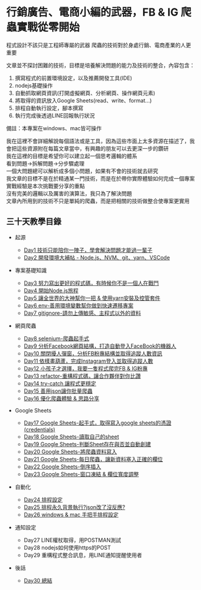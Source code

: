 # 行銷廣告、電商小編的武器，FB & IG 爬蟲實戰從零開始

程式設計不該只是工程師專屬的武器
爬蟲的技術對於身處行銷、電商產業的人更重要

文章並不探討困難的技術，目標是培養解決問題的能力及技術的整合，內容包含：
1. 撰寫程式的前置環境設定，以及推薦開發工具(IDE)
2. nodejs基礎操作
3. 自動抓取網頁資訊(打開虛擬網頁、分析網頁、操作網頁元素)
4. 將取得的資訊放入Google Sheets(read、write、format...)
5. 排程自動執行設定，腳本撰寫
6. 執行完成後透過LINE回報執行狀況

備註：本專案在windows、mac皆可操作

我在這裡不會詳細解說每個語法或是工具，因為這些市面上太多資源在描述了，我會把這些資源附在每篇文章當中，有興趣的朋友可以去更深一步的鑽研  
我在這裡的目標是希望你可以建立起一個思考邏輯的體系  
看到問題->拆解問題->分步驟處理  
一個大問題總可以解析成多個小問題，如果有不會的技術就去研究  
我文章的目標不是在於精通某一門技術，而是在於帶你實際體驗如何完成一個專案  
實戰經驗是本次挑戰要分享的重點  
沒有完美的邏輯以及厲害的演算法，我只為了解決問題  
文章內所用到的技術不只是單純的爬蟲，而是把相關的技術做整合使專案更實用  

## 三十天教學目錄

* 起源
    * [Day1 技術只能陪你一陣子，學會解決問題才能過一輩子](/day1/README.md)
    * [Day2 開發環境大補帖 - Node.js、NVM、git、yarn、VSCode](/day2/README.md)

* 專案基礎知識
    * [Day3 努力寫出更好的程式碼，有時候你不是一個人在戰鬥](/day3/README.md)
    * [Day4 開始Node.js旅程](/day4/README.md)
    * [Day5 讓全世界的大神幫你一把 & 使用yarn安裝及控管套件](/day5/README.md)
    * [Day6 env-善用環境變數幫你做到快速遷移專案](/day6/README.md)
    * [Day7 gitignore-請勿上傳敏感、主程式以外的資料](/day7/README.md)

* 網頁爬蟲
    * [Day8 selenium-爬蟲起手式](/day8/README.md)
    * [Day9 分析Facebook網頁結構，打造自動登入FaceBook的機器人](/day9/README.md)
    * [Day10 關閉擾人彈窗，分析FB粉專結構並取得追蹤人數資訊](/day10/README.md)
    * [Day11 依樣畫葫蘆，完成Instagram登入並取得追蹤人數](/day11/README.md)
    * [Day12 小孩子才選擇，我要一隻程式爬完FB & IG粉專](/day12/README.md)
    * [Day13 refactor-重構程式碼，讓合作夥伴對你比讚](/day13/README.md)
    * [Day14 try-catch 讓程式更穩定](/day14/README.md)
    * [Day15 善用json讓你批量爬蟲](/day15/README.md)
    * [Day16 優化爬蟲體驗 & 思路分享](/day16/README.md)

* Google Sheets
    * [Day17 Google Sheets-起手式，取得寫入google sheets的憑證(credentials)](/day17/README.md)
    * [Day18 Google Sheets-讀取自己的sheet](/day18/README.md)
    * [Day19 Google Sheets-判斷Sheet存在與否並自動創建](/day19/README.md)
    * [Day20 Google Sheets-將爬蟲資料寫入](/day20/README.md)
    * [Day21 Google Sheets-每日爬蟲，讓新資料塞入正確的欄位](/day21/README.md)
    * [Day22 Google Sheets-倒序插入](/day22/README.md)
    * [Day23 Google Sheets-窗口凍結 & 欄位寬度調整](/day23/README.md)

* 自動化
    * [Day24 排程設定](/day24/README.md)
    * [Day25 排程永久背景執行?json改了沒反應?](/day25/README.md)
    * [Day26 windows & mac 手把手排程設定](/day26/README.md)

* 通知設定
    * Day27 LINE權杖取得，用POSTMAN測試
    * Day28 nodejs如何使用https的POST
    * Day29 重構程式整合訊息，用LINE通知提醒使用者

* 後話
    * [Day30 總結](/day/30/README.md)

